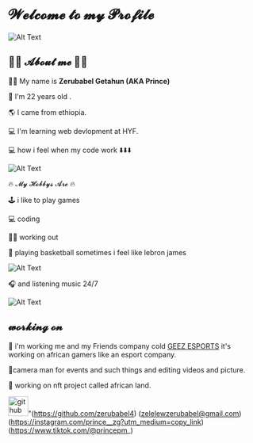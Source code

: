 # 𝓦𝓮𝓵𝓬𝓸𝓶𝓮 𝓽𝓸 𝓶𝔂 𝓟𝓻𝓸𝓯𝓲𝓵𝓮

![Alt Text](https://media.giphy.com/media/qgQUggAC3Pfv687qPC/giphy.gif)

## 🤴🏾 𝓐𝓫𝓸𝓾𝓽 𝓶𝓮 🤴🏾

🤴🏾 My name is **Zerubabel Getahun (AKA Prince)**

🔞 I'm 22 years old .

🌎 I came from ethiopia.

💻 I'm learning web devlopment at HYF.

💻 how i feel when my code work ⬇️⬇️⬇️

![Alt Text](https://media.giphy.com/media/12BYUePgtn7sis/giphy.gif)

🔥 𝓜𝔂 𝓗𝓸𝓫𝓫𝔂𝓼 𝓐𝓻𝓮 🔥

🕹️ i like to play games

💻 coding

🏋️‍♂️ working out

🏀 playing basketball sometimes i feel like lebron james

![Alt Text](https://media.giphy.com/media/3oEdv9kR4Jsl05gS4w/giphy-downsized.gif)

🎧 and listening music 24/7

![Alt Text](https://media.giphy.com/media/L9axNxZzC3SPC/giphy-downsized.gif)

## 𝔀𝓸𝓻𝓴𝓲𝓷𝓰 𝓸𝓷

🌋 i'm working me and my Friends company cold
[GEEZ ESPORTS](https://linktr.ee/geezesport) it's working on african gamers like
an esport company.

🌋camera man for events and such things and editing videos and picture.

🌋 working on nft project called african land.

<img src='https://cdn.jsdelivr.net/npm/simple-icons@3.0.1/icons/github.svg' alt='github' height='40'>"(<https://github.com/zerubabel4>)
(zelelewzerubabel@gmail.com)
(https://instagram.com/prince__zg?utm_medium=copy_link)
(https://www.tiktok.com/@princepm_)
